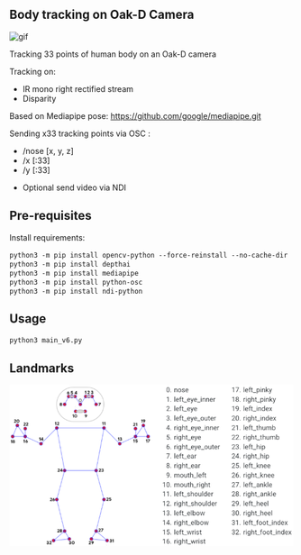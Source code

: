 ## Body tracking on Oak-D Camera

![gif](utils/tracking_demo.gif)

Tracking 33 points of human body on an Oak-D camera 

Tracking on:
- IR mono right rectified stream
- Disparity

Based on Mediapipe pose: https://github.com/google/mediapipe.git

Sending x33 tracking points via OSC :
- /nose [x, y, z]
- /x [:33]
- /y [:33]

+ Optional send video via NDI

## Pre-requisites

Install requirements:
```
python3 -m pip install opencv-python --force-reinstall --no-cache-dir
python3 -m pip install depthai
python3 -m pip install mediapipe
python3 -m pip install python-osc
python3 -m pip install ndi-python
```

## Usage

```
python3 main_v6.py
```

## Landmarks

![utils/landmarks.png](utils/landmarks.png)